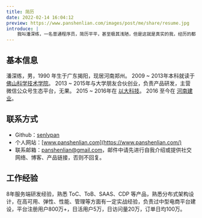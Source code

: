 ```yaml
---
title: 简历
date: 2022-02-14 16:04:12
preview: https://www.panshenlian.com/images/post/me/share/resume.jpg
introduce: |
    我叫潘深练，一名普通程序员，简历平平，甚至极其浅陋，但是这就是真实的我，经历的都在这。
---
```


## 基本信息

潘深练，男，1990 年生于广东揭阳，现居河南郑州。
2009 ~ 2013年本科就读于 [佛山科学技术学院](https://www.fosu.edu.cn/)。
2013 ~ 2015年与大学朋友合伙创业，负责产品研发，主营微信公众号生态平台，无果。
2015 ~ 2016年在 [以大科技](http://www.ebigcn.com/)。
2016 至今在 [河南建业](https://www.centralchina.com/)。


## 联系方式

* Github：[senlypan](https://github.com/senlypan)
* 个人网站：[www.panshenlian.com](https://www.panshenlian.com/)
* 联系邮箱：[panshenlian@gmail.com](mailto:panshenlian@gmail.com)，邮件中请先进行自我介绍或提供社交网络、博客、产品链接，否则不回复。


## 工作经验

​8年服务端研发经验，熟悉 ToC、ToB、SAAS、CDP 等产品，熟悉分布式架构设计，在高可用、弹性、性能、管理等方面有一定实战经验，负责过中型电商平台建设，平台注册用户800万+，日活用户5万，日访问量20万，订单日均100万。

